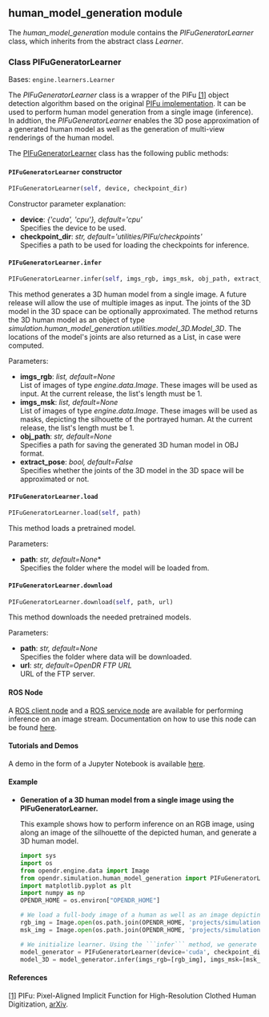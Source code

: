 ## human_model_generation module

The *human_model_generation* module contains the *PIFuGeneratorLearner* class, which inherits from the abstract class *Learner*.

### Class PIFuGeneratorLearner
Bases: `engine.learners.Learner`

The *PIFuGeneratorLearner* class is a wrapper of the PIFu [[1]](#pifu-paper) object detection algorithm based on the original
[PIFu implementation](https://github.com/shunsukesaito/PIFu).
It can be used to perform human model generation from a single image (inference). In addtion, the *PIFuGeneratorLearner* enables the 3D pose approximation of a generated human model as well as the generation of multi-view renderings of the human model.

The [PIFuGeneratorLearner](#src.opendr.simulation.human_model_generation.pifu_generator_learner.py ) class has the
following public methods:

#### `PIFuGeneratorLearner` constructor
```python
PIFuGeneratorLearner(self, device, checkpoint_dir)
```

Constructor parameter explanation:
- **device**: *{'cuda', 'cpu'}, default='cpu'*\
Specifies the device to be used.
- **checkpoint_dir**: *str, default='utilities/PIFu/checkpoints'*\
Specifies a path to be used for loading the checkpoints for inference. 
  
#### `PIFuGeneratorLearner.infer`
```python
PIFuGeneratorLearner.infer(self, imgs_rgb, imgs_msk, obj_path, extract_pose)
```

This method generates a 3D human model from a single image.
A future release will allow the use of multiple images as input.
The joints of the 3D model in the 3D space can be optionally approximated.
The method returns the 3D human model as an object of type *simulation.human_model_generation.utilities.model_3D.Model_3D*.
The locations of the model's joints are also returned as a List, in case were computed.

Parameters:
- **imgs_rgb**: *list, default=None*\
List of images of type *engine.data.Image*. These images will be used as input. At the current release, the list's length must be 1. 
- **imgs_msk**: *list, default=None*\
List of images of type *engine.data.Image*. These images will be used as masks, depicting the silhouette of the portrayed human. At the current release, the list's length must be 1. 
- **obj_path**: *str, default=None*\
Specifies a path for saving the generated 3D human model in OBJ format.
 - **extract_pose**: *bool, default=False*\
Specifies whether the joints of the 3D model in the 3D space will be approximated or not.

#### `PIFuGeneratorLearner.load`
```python
PIFuGeneratorLearner.load(self, path)
```  

This method loads a pretrained model.

Parameters:
- **path**: *str, default=None**\
Specifies the folder where the model will be loaded from.
  
#### `PIFuGeneratorLearner.download`
```python
PIFuGeneratorLearner.download(self, path, url)
```  

This method downloads the needed pretrained models.

Parameters:
- **path**: *str, default=None*\
Specifies the folder where data will be downloaded.
- **url**: *str, default=OpenDR FTP URL*\
URL of the FTP server.

#### ROS Node

A [ROS client node](../../projects/opendr_ws/src/simulation/scripts/human_model_generation_client.py) and a [ROS service node](../../projects/opendr_ws/src/simulation/scripts/human_model_generation_service.py) are available for performing
inference on an image stream.
Documentation on how to use this node can be found [here](../../projects/opendr_ws/src/perception/README.md).

#### Tutorials and Demos

A demo in the form of a Jupyter Notebook is available
[here](https://github.com/opendr-eu/opendr/blob/master/projects/simulation/human_model_generation/demos/model_generation.ipynb).

#### Example 

* **Generation of a 3D human model from a single image using the PIFuGeneratorLearner.**

  This example shows how to perform inference on an RGB image, using along an image of the silhouette of the depicted human, and generate a 3D human model.

  ```python
  import sys
  import os
  from opendr.engine.data import Image
  from opendr.simulation.human_model_generation import PIFuGeneratorLearner
  import matplotlib.pyplot as plt
  import numpy as np
  OPENDR_HOME = os.environ["OPENDR_HOME"]

  # We load a full-body image of a human as well as an image depicting its corresponding silhouette. 
  rgb_img = Image.open(os.path.join(OPENDR_HOME, 'projects/simulation/human_model_generation/demos', 'imgs_input/rgb/result_0004.jpg'))
  msk_img = Image.open(os.path.join(OPENDR_HOME, 'projects/simulation/human_model_generation/demos', 'imgs_input/msk/result_0004.jpg'))

  # We initialize learner. Using the ```infer``` method, we generate human 3D model. 
  model_generator = PIFuGeneratorLearner(device='cuda', checkpoint_dir='./temp')
  model_3D = model_generator.infer(imgs_rgb=[rgb_img], imgs_msk=[msk_img], extract_pose=False)
  ```


#### References
<a name="pifu-paper" href="https://shunsukesaito.github.io/PIFu/">[1]</a>
PIFu: Pixel-Aligned Implicit Function for High-Resolution Clothed Human Digitization,
[arXiv](https://arxiv.org/abs/1905.05172).  

